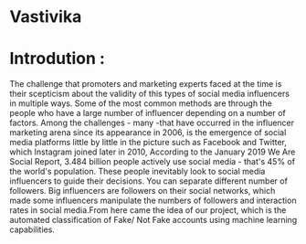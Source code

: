 # Vastivika
# Introdution :
The challenge that promoters and marketing experts faced at the time is their scepticism about the validity of this types of social media influencers in multiple ways. Some of the most common methods are through the people who have a large number of influencer depending on a number of factors. Among the challenges - many -that have occurred in the influencer marketing arena since its appearance in 2006, is the emergence of social media platforms little by little in the picture such as Facebook and Twitter, which Instagram joined later in 2010, According to the January 2019 We Are Social Report, 3.484 billion people actively use social media - that's 45% of the world's population. These people inevitably look to social media influencers to guide their decisions. You can separate different number of followers. Big influencers are followers on their social networks, which made some influencers manipulate the numbers of followers and interaction rates in social media.From here came the idea of our project, which is the automated classification of Fake/ Not Fake accounts using machine learning capabilities.
